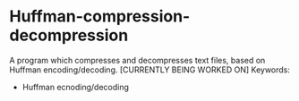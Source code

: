 # Huffman-compression-decompression
A program which compresses and decompresses text files, based on Huffman encoding/decoding.
[CURRENTLY BEING WORKED ON]
Keywords:
- Huffman ecnoding/decoding
